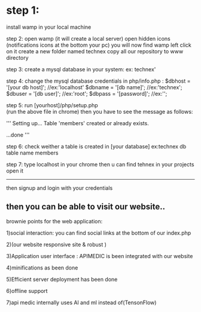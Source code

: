 # step 1:
 install wamp in your local machine

step 2:
 open wamp (it will create a local server)
 open hidden icons (notifications icons at the bottom your pc)
you will now find wamp left click on it 
create a new folder named technex
copy all our repository to www directory

step 3:
create a mysql database in your system:
  ex: technex'

step 4:
change the mysql database credentials in php/info.php :
  $dbhost  = '[your db host]';     	//ex:'localhost' 
  $dbname  = '[db name]'; 		//ex:'technex';
  $dbuser  = '[db user]'; 		//ex:'root';
  $dbpass  = '[password]'; 		//ex:'';

step 5:
  run [yourhost]/php/setup.php  
  (run the above file in chrome)
then you have to see the message as follows:

'''
Setting up...
Table 'members' created or already exists.

...done
'''   

step 6:
 check weither a table is created in [your database]
ex:technex db table name members


step 7:
type localhost in your chrome
then u can find tehnex in your projects open it

-------------------------------------------------------------

 then signup and login with your credentials

then you can be able to visit our website..
------------------------------------------------------------
brownie points for the web application:

1)social interaction:
 you can find social links at the bottom of our index.php

2)(our website responsive site & robust )

3)Application user interface :
   APIMEDIC is been integrated with our website

4)minifications as been done

5)Efficient server deployment has been done

6)offline support 

7)api medic internally uses Al and ml instead of(TensonFlow)  

